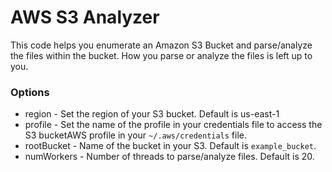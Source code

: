 # AWS S3 Analyzer

This code helps you enumerate an Amazon S3 Bucket and parse/analyze
the files within the bucket. How you parse or analyze the files is left up to
you.

### Options

* region - Set the region of your S3 bucket. Default is us-east-1
* profile - Set the name of the profile in your credentials file to access the
  S3 bucketAWS profile in your `~/.aws/credentials` file.
* rootBucket - Name of the bucket in your S3. Default is `example_bucket`.
* numWorkers - Number of threads to parse/analyze files. Default is 20.

